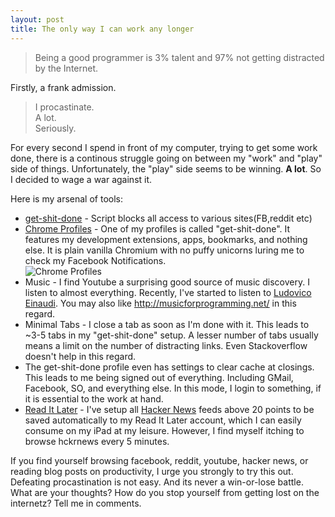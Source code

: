 ```yaml
---
layout: post
title: The only way I can work any longer
---
```


>Being a good programmer is 3% talent and 97% not getting distracted by the Internet.

Firstly, a frank admission.

>I procastinate.  
>A lot.  
>Seriously.

For every second I spend in front of my computer, trying to get some work done, there is a continous struggle going on between my "work" and "play" side of things. Unfortunately, the "play" side seems to be winning. **A lot**. So I decided to wage a war against it.

Here is my arsenal of tools:

- [get-shit-done](https://github.com/leftnode/get-shit-done) - Script blocks all access to various sites(FB,reddit etc)
- [Chrome Profiles](http://support.google.com/chrome/bin/answer.py?hl=en&answer=142059) - One of my profiles is called "get-shit-done". It features my development extensions, apps, bookmarks, and nothing else. It is plain vanilla Chromium with no puffy unicorns luring me to check my Facebook Notifications.  
![Chrome Profiles](http://i.imgur.com/f7B9C.jpg)
- Music - I find Youtube a surprising good source of music discovery. I listen to almost everything. Recently, I've started to listen to [Ludovico Einaudi](http://www.youtube.com/watch?v=OB3wgiaOOvA). You may also like <http://musicforprogramming.net/> in this regard. 
- Minimal Tabs - I close a tab as soon as I'm done with it. This leads to ~3-5 tabs in my "get-shit-done" setup. A lesser number of tabs usually means a limit on the number of distracting links. Even Stackoverflow doesn't help in this regard.
- The get-shit-done profile even has settings to clear cache at closings. This leads to me being signed out of everything. Including GMail, Facebook, SO, and everything else. In this mode, I login to something, if it is essential to the work at hand. 
- [Read It Later](http://www.readitlater.com/) - I've setup all [Hacker News](http://hckrnews.com) feeds above 20 points to be saved automatically to my Read It Later account, which I can easily consume on my iPad at my leisure. However, I find myself itching to browse hckrnews every 5 minutes.

If you find yourself browsing facebook, reddit, youtube, hacker news, or reading blog posts on productivity, I urge you strongly to try this out. Defeating procastination is not easy. And its never a win-or-lose battle. What are your thoughts? How do you stop yourself from getting lost on the internetz? Tell me in comments.
